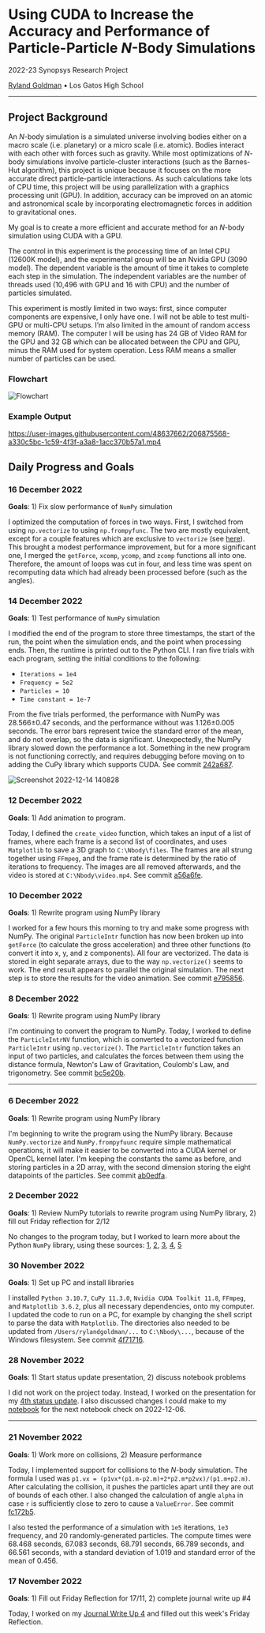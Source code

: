 # Using CUDA to Increase the Accuracy and Performance of Particle-Particle *N*-Body Simulations

2022-23 Synopsys Research Project

[Ryland Goldman](https://www.rylandgoldman.com/) • Los Gatos High School

---

## Project Background

An *N*-body simulation is a simulated universe involving bodies either on a macro scale (i.e. planetary) or a micro scale (i.e. atomic). Bodies interact with each other with forces such as gravity. While most optimizations of *N*-body simulations involve particle-cluster interactions (such as the Barnes-Hut algorithm), this project is unique because it focuses on the more accurate direct particle-particle interactions. As such calculations take lots of CPU time, this project will be using parallelization with a graphics processing unit (GPU). In addition, accuracy can be improved on an atomic and astronomical scale by incorporating electromagnetic forces in addition to gravitational ones.

My goal is to create a more efficient and accurate method for an *N*-body simulation using CUDA with a GPU.

The control in this experiment is the processing time of an Intel CPU (12600K model), and the experimental group will be an Nvidia GPU (3090 model). The dependent variable is the amount of time it takes to complete each step in the simulation. The independent variables are the number of threads used (10,496 with GPU and 16 with CPU) and the number of particles simulated.

This experiment is mostly limited in two ways: first, since computer components are expensive, I only have one. I will not be able to test multi-GPU or multi-CPU setups. I’m also limited in the amount of random access memory (RAM). The computer I will be using has 24 GB of Video RAM for the GPU and 32 GB which can be allocated between the CPU and GPU, minus the RAM used for system operation. Less RAM means a smaller number of particles can be used.

### Flowchart

![Flowchart](https://www.rylandgoldman.com/files/asr/Flowchart.png)

### Example Output

https://user-images.githubusercontent.com/48637662/206875568-a330c5bc-1c59-4f3f-a3a8-1acc370b57a1.mp4

## Daily Progress and Goals

### 16 December 2022

**Goals**: 1) Fix slow performance of `NumPy` simulation

I optimized the computation of forces in two ways. First, I switched from using `np.vectorize` to using `np.frompyfunc`. The two are mostly equivalent, except for a couple features which are exclusive to `vectorize` (see [here](https://stackoverflow.com/a/11157577)). This brought a modest performance improvement, but for a more significant one, I merged the `getForce`, `xcomp`, `ycomp`, and `zcomp` functions all into one. Therefore, the amount of loops was cut in four, and less time was spent on recomputing data which had already been processed before (such as the angles).

### 14 December 2022

**Goals**: 1) Test performance of `NumPy` simulation

I modified the end of the program to store three timestamps, the start of the run, the point when the simulation ends, and the point when processing ends. Then, the runtime is printed out to the Python CLI. I ran five trials with each program, setting the initial conditions to the following:

- `Iterations = 1e4`
- `Frequency = 5e2`
- `Particles = 10`
- `Time constant = 1e-7`

From the five trials performed, the performance with NumPy was 28.566±0.47 seconds, and the performance without was 1.126±0.005 seconds. The error bars represent twice the standard error of the mean, and do not overlap, so the data is significant. Unexpectedly, the NumPy library slowed down the performance a lot. Something in the new program is not functioning correctly, and requires debugging before moving on to adding the CuPy library which supports CUDA. See commit [242a687](https://github.com/ryland-goldman/n-body-simulation/commit/242a687afbf6c9f623e251657cd14da2c9a00862).

![Screenshot 2022-12-14 140828](https://user-images.githubusercontent.com/48637662/207725687-3363cdd6-52df-4d41-8bd0-3ec25f5fd53b.png)

### 12 December 2022

**Goals**: 1) Add animation to program.

Today, I defined the `create_video` function, which takes an input of a list of frames, where each frame is a second list of coordinates, and uses `Matplotlib` to save a 3D graph to `C:\Nbody\files`. The frames are all strung together using `FFmpeg`, and the frame rate is determined by the ratio of iterations to frequency. The images are all removed afterwards, and the video is stored at `C:\Nbody\video.mp4`. See commit [a56a6fe](https://github.com/ryland-goldman/n-body-simulation/commit/a56a6fe0974d957fbc394b8b396b4afc32cd7f70).

### 10 December 2022

**Goals**: 1) Rewrite program using NumPy library

I worked for a few hours this morning to try and make some progress with NumPy. The original `ParticleIntr` function has now been broken up into `getForce`  (to calculate the gross acceleration) and three other functions (to convert it into x, y, and z components). All four are vectorized. The data is stored in eight separate arrays, due to the way `np.vectorize()` seems to work. The end result appears to parallel the original simulation. The next step is to store the results for the video animation. See commit [e795856](https://github.com/ryland-goldman/n-body-simulation/commit/e7958561f316bc9bd9fa125b10272ed93b961124).

### 8 December 2022

**Goals**: 1) Rewrite program using NumPy library

I'm continuing to convert the program to NumPy. Today, I worked to define the `ParticleIntrNV` function, which is converted to a vectorized function `ParticleIntr` using `np.vectorize()`. The `ParticleIntr` function takes an input of two particles, and calculates the forces between them using the distance formula, Newton's Law of Gravitation, Coulomb's Law, and trigonometry. See commit [bc5e20b](https://github.com/ryland-goldman/n-body-simulation/commit/bc5e20b362caf26f45be8b9451590a631835d4fd).

---

### 6 December 2022

**Goals**: 1) Rewrite program using NumPy library

I'm beginning to write the program using the NumPy library. Because `NumPy.vectorize` and `NumPy.frompyfuunc` require simple mathematical operations, it will make it easier to be converted into a CUDA kernel or OpenCL kernel later. I'm keeping the constants the same as before, and storing particles in a 2D array, with the second dimension storing the eight datapoints of the particles. See commit [ab0edfa](https://github.com/ryland-goldman/n-body-simulation/commit/ab0edfac793db095024de6adbf1ab36bc50d4880).

### 2 December 2022

**Goals**: 1) Review NumPy tutorials to rewrite program using NumPy library, 2) fill out Friday reflection for 2/12

No changes to the program today, but I worked to learn more about the Python `NumPy` library, using these sources: [1](https://www.w3schools.com/python/numpy/numpy_ufunc_create_function.asp), [2](https://stackoverflow.com/questions/6768245/difference-between-frompyfunc-and-vectorize-in-numpy), [3](https://docs.scipy.org/doc/numpy-1.14.0/reference/generated/numpy.frompyfunc.html#numpy.frompyfunc), [4](https://numpy.org/doc/stable/reference/generated/numpy.vectorize.html), [5](https://stackoverflow.com/questions/22981845/3-dimensional-array-in-numpy)

### 30 November 2022

**Goals**: 1) Set up PC and install libraries

I installed `Python 3.10.7`, `CuPy 11.3.0`, `Nvidia CUDA Toolkit 11.8`, `FFmpeg`, and `Matplotlib 3.6.2`, plus all necessary dependencies, onto my computer. I updated the code to run on a PC, for example by changing the shell script to parse the data with `Matplotlib`. The directories also needed to be updated from `/Users/rylandgoldman/...` to `C:\Nbody\...`, because of the Windows filesystem. See commit [4f71716](https://github.com/ryland-goldman/n-body-simulation/commit/4f71716a726795549b7a20c5313d2a4da88dc988).

### 28 November 2022

**Goals**: 1) Start status update presentation, 2) discuss notebook problems

I did not work on the project today. Instead, I worked on the presentation for my [4th status update](https://docs.google.com/presentation/d/1wuFTqlnsiTqC-TL3KJPcNL920kxUsa2ucYBVUHMBNU4/edit). I also discussed changes I could make to my [notebook](https://docs.google.com/document/d/1xeX6B97Fp9gwmoVqsXZ3Tb4dAV37uFZeaSvDWccRUDs/edit#) for the next notebook check on 2022-12-06.

---

### 21 November 2022

**Goals**: 1) Work more on collisions, 2) Measure performance

Today, I implemented support for collisions to the *N*-body simulation. The formula I used was `p1.vx = (p1vx*(p1.m-p2.m)+2*p2.m*p2vx)/(p1.m+p2.m)`. After calculating the collision, it pushes the particles apart until they are out of bounds of each other. I also changed the calculation of angle `alpha` in case `r` is sufficiently close to zero to cause a `ValueError`. See commit [fc172b5](https://github.com/ryland-goldman/n-body-simulation/commit/fc172b563e47ef51fa328915a714cb578c263323).

I also tested the performance of a simulation with `1e5` iterations, `1e3` frequency, and 20 randomly-generated particles. The compute times were 68.468 seconds, 67.083 seconds, 68.791 seconds, 66.789 seconds, and 66.561 seconds, with a standard deviation of 1.019 and standard error of the mean of 0.456.

### 17 November 2022

**Goals**: 1) Fill out Friday Reflection for 17/11, 2) complete journal write up #4

Today, I worked on my [Journal Write Up 4](https://docs.google.com/document/d/1SawG_NuJS8U4WbnQP5wHD6LZce_LIKmVna33sIwBS9w/edit#) and filled out this week's Friday Reflection.
